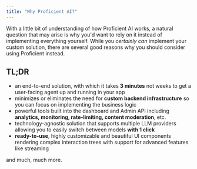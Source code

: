 ```yaml
---
title: "Why Proficient AI?"
---
```


With a little bit of understanding of how Proficient AI works, a natural question that may arise is why
you'd want to rely on it instead of implementing everything yourself. While you _certainly can_ implement
your custom solution, there are several good reasons why you should consider using Proficient instead.

## TL;DR

- an end-to-end solution, with which it takes <Tooltip tip="Assuming you're using the React SDK">**3 minutes**
  </Tooltip> not weeks to get a user-facing agent up and running in your app
- minimizes or eliminates the need for **custom backend infrastructure** so you can focus on implementing
  the business logic
- powerful tools built into the dashboard and Admin API including **analytics, monitoring, rate-limiting,
  content moderation**, etc.
- technology-agnostic solution that supports multiple LLM providers allowing you to easily switch between
  models **with 1 click**
- **ready-to-use**, highly customizable and beautiful UI components rendering complex interaction trees with
  support for advanced features like streaming

and much, much more.
